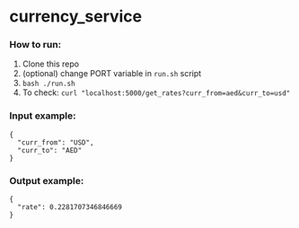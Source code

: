 # currency_service

### How to run: 
1. Clone this repo
2. (optional) change PORT variable in `run.sh` script
3. `bash ./run.sh`
4. To check: `curl "localhost:5000/get_rates?curr_from=aed&curr_to=usd"`

### Input example:
```
{
  "curr_from": "USD",
  "curr_to": "AED"
}
```

### Output example:

```
{
  "rate": 0.2281707346846669
}
```
